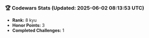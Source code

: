 ### 🏆 Codewars Stats (Updated: 2025-06-02 08:13:53 UTC)

- **Rank:** 8 kyu
- **Honor Points:** 3
- **Completed Challenges:** 1
